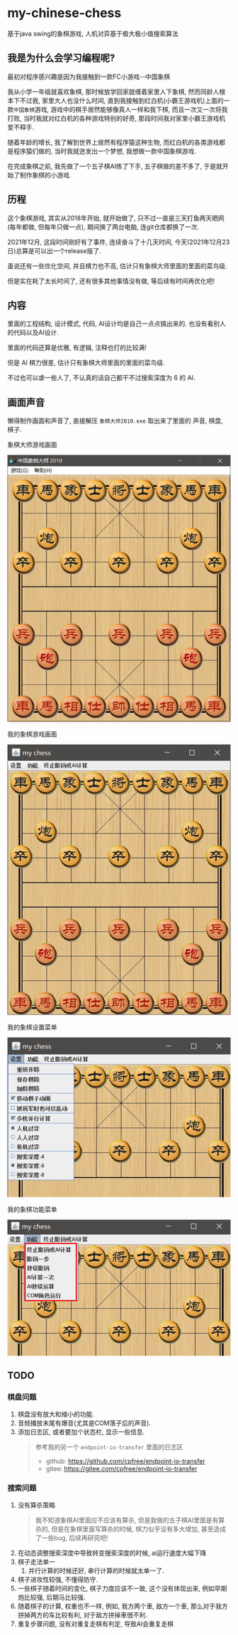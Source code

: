 # my-chinese-chess

基于java swing的象棋游戏, 人机对弈基于极大极小值搜索算法

## 我是为什么会学习编程呢?

最初对程序感兴趣是因为我接触到一款FC小游戏--中国象棋

我从小学一年级就喜欢象棋, 那时候放学回家就缠着家里人下象棋, 然而同龄人根本下不过我, 家里大人也没什么时间, 直到我接触到红白机(小霸王游戏机)上面的一款`中国象棋`游戏, 游戏中的棋手居然能够像真人一样和我下棋, 而且一次又一次将我打败, 当时我就对红白机的各种游戏特别的好奇, 那段时间我对家里小霸王游戏机爱不释手.

随着年龄的增长, 我了解到世界上居然有程序猿这种生物, 而红白机的各类游戏都是程序猿们做的, 当时我就迸发出一个梦想, 我想做一款中国象棋游戏.

在完成象棋之前, 我先做了一个五子棋AI练了下手, 五子棋做的差不多了, 于是就开始了制作象棋的小游戏.

## 历程

这个象棋游戏, 其实从2018年开始, 就开始做了, 只不过一直是三天打鱼两天晒网(每年都做, 但每年只做一点), 期间换了两台电脑, 连git仓库都换了一次.

2021年12月, 这段时间刚好有了事件, 连续奋斗了十几天时间, 今天(2021年12月23日)总算是可以出一个release版了.

虽说还有一些优化空间, 并且棋力也不高, 估计只有象棋大师里面的里面的菜鸟级.

但是实在耗了太长时间了, 还有很多其他事情没有做, 等后续有时间再优化吧!

## 内容

里面的工程结构, 设计模式, 代码, AI设计均是自己一点点搞出来的. 也没有看别人的代码以及AI设计.

里面的代码还算是优雅, 有逻辑, 注释也打的比较满!

但是 AI 棋力很差, 估计只有象棋大师里面的里面的菜鸟级.

不过也可以虐一些人了, 不认真的话自己都干不过搜索深度为 6 的 AI.

## 画面声音

懒得制作画面和声音了, 直接解压 `象棋大师2010.exe` 取出来了里面的 声音, 棋盘, 棋子.

象棋大师游戏画面

   ![象棋大师2010](.doc/image/README/1640269377738.png)

我的象棋游戏画面

   ![my chess](.doc/image/README/1640270288777.png)

我的象棋设置菜单

   ![设置菜单](.doc/image/README/1640271301336.png)

我的象棋功能菜单

   ![功能菜单](.doc/image/README/1640271264488.png)

## TODO

### 棋盘问题

1. 棋盘没有放大和缩小的功能.
2. 音频播放末尾有爆音(尤其是COM落子后的声音).
3. 添加日志区, 或者要加个状态栏, 显示一些信息.
   > 参考我的另一个 `endpoint-io-transfer` 里面的日志区
   > - github: <https://github.com/cpfree/endpoint-io-transfer>
   > - gitee: <https://gitee.com/cpfree/endpoint-io-transfer>

### 搜索问题

1. 没有算杀策略
   > 我不知道象棋AI里面应不应该有算杀, 但是我做的五子棋AI里面是有算杀的, 但是在象棋里面写算杀的时候, 棋力似乎没有多大增加, 甚至造成了一些bug, 后续再研究吧!
2. 在动态调整搜索深度中导致转变搜索深度的时候, ai运行速度大幅下降
3. 棋子走法单一
   1. 并行计算的时候还好, 串行计算的时候就太单一了.
4. 棋子进攻性较强, 不懂得防守.
5. 一些棋子随着时间的变化, 棋子力度应该不一致, 这个没有体现出来, 例如早期炮比较强, 后期马比较强.
6. 随着棋子的计算, 权重也不一样, 例如, 我方两个車, 敌方一个車, 那么对于我方拼掉两方的车比较有利, 对于敌方拼掉車很不利.
7. 重复步骤问题, 没有对重复走棋有判定, 导致AI会重复走棋

